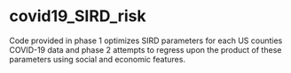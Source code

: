 # covid19_SIRD_risk
Code provided in phase 1 optimizes SIRD parameters for each US counties COVID-19 data and phase 2 attempts to regress upon the product of these parameters using social and economic features.
